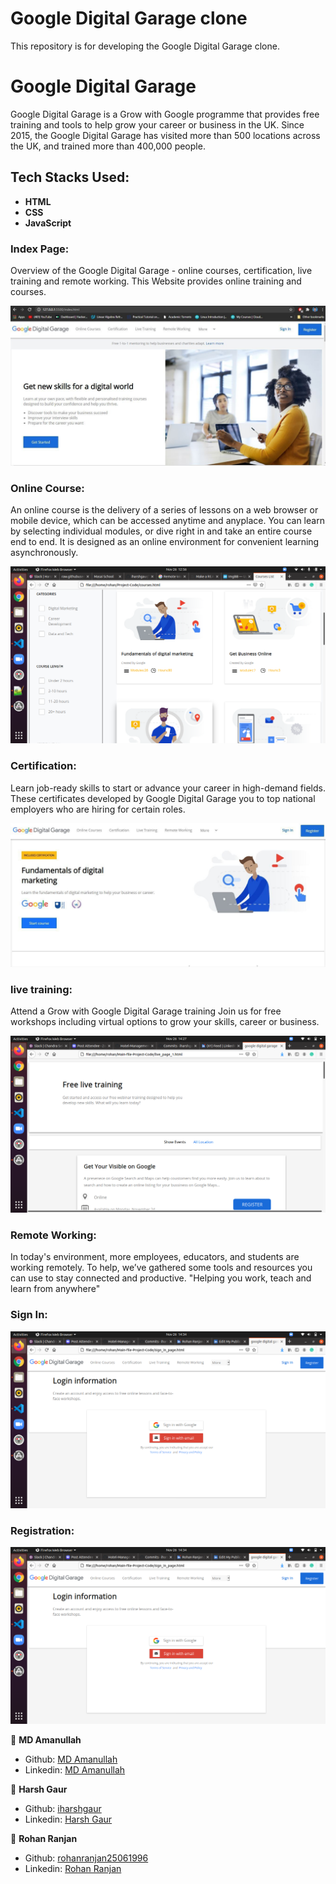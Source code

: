 # Google Digital Garage clone
This repository is for developing the Google Digital Garage clone.





# Google Digital Garage
Google Digital Garage is a Grow with Google programme that provides free training and tools to help grow your career or business in the UK. Since 2015, the Google Digital Garage has visited more than 500 locations across the UK, and trained more than 400,000 people.

## Tech Stacks Used:
 
- **HTML**
- **CSS**
- **JavaScript**

### **Index Page:**

Overview of the Google Digital Garage - online courses, certification, live training and remote working.
This Website provides online training and courses.

<img src="1.png">



### **Online Course:**

An online course is the delivery of a series of lessons on a web browser or mobile device, which can be accessed anytime and anyplace. You can learn by selecting individual modules, or dive right in and take an entire course end to end. It is designed as an online environment for convenient learning asynchronously.

<img src="online-course.png">

### **Certification:**

Learn job-ready skills to start or advance your career in high-demand fields. These certificates developed by Google Digital Garage you to top national employers who are hiring for certain roles.

<img src="3.png">

### **live training:**

Attend a Grow with Google Digital Garage training Join us for free workshops including virtual options to grow your skills, career or business.

<img src="live-page.png">

### **Remote Working:**

In today's environment, more employees, educators, and students are working remotely. To help, we’ve gathered some tools and resources you can use to stay connected and productive.
"Helping you work, teach and learn from anywhere"

### **Sign In:**

<img src="sign-in-page.png">


### **Registration:**

<img src="register-page.png">

 👤 **MD Amanullah**

- Github: [MD Amanullah](https://github.com/vchandu111)
- Linkedin: [MD Amanullah
](www.linkedin.com/in/chandra-sekhar-visarapu-6b23111a8)


👤 **Harsh Gaur**

- Github: [iharshgaur](https://github.com/iharshgaur)
- Linkedin: [Harsh Gaur](https://www.linkedin.com/in/harsh-gaur-099849142/)

👤 **Rohan Ranjan**

- Github: [rohanranjan25061996](https://github.com/rohanranjan25061996)
- Linkedin: [Rohan Ranjan](www.linkedin.com/in/rohan-ranjan-3a3048130)
